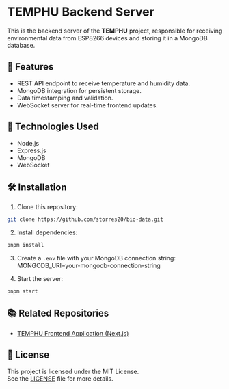 # TEMPHU Backend Server

This is the backend server of the **TEMPHU** project, responsible for receiving environmental data from ESP8266 devices and storing it in a MongoDB database.

## 🚀 Features

- REST API endpoint to receive temperature and humidity data.
- MongoDB integration for persistent storage.
- Data timestamping and validation.
- WebSocket server for real-time frontend updates.

## 🔧 Technologies Used

- Node.js
- Express.js
- MongoDB
- WebSocket

## 🛠️ Installation

1. Clone this repository:

```sh
git clone https://github.com/storres20/bio-data.git
```

2. Install dependencies:
```sh
pnpm install
```

3. Create a `.env` file with your MongoDB connection string:
MONGODB_URI=your-mongodb-connection-string

4. Start the server:
```sh
pnpm start
```

## 📚 Related Repositories

- [TEMPHU Frontend Application (Next.js)](https://github.com/storres20/bio-data-nextjs)

## 📜 License

This project is licensed under the MIT License.  
See the [LICENSE](https://github.com/storres20/bio-data/blob/main/LICENSE.txt) file for more details.

